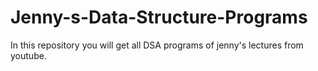 # Jenny-s-Data-Structure-Programs
In this repository you will get all DSA programs of jenny's lectures from youtube.
